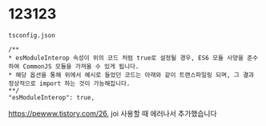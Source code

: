 
# 123123

```text
tsconfig.json

/**
* esModuleInterop 속성이 위의 코드 처럼 true로 설정될 경우, ES6 모듈 사양을 준수하여 CommonJS 모듈을 가져올 수 있게 됩니다.
* 해당 옵션을 통해 위에서 예시로 들었던 코드는 아래와 같이 트랜스파일링 되며, 그 결과 정상적으로 import 하는 것이 가능해집니다.
**/
"esModuleInterop": true,
```

https://pewww.tistory.com/26, joi 사용할 때 에러나서 추가했습니다
